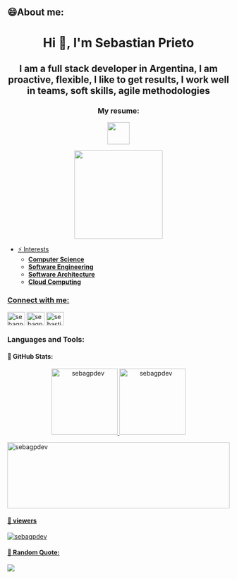 <h2>😄About me:</h2>
<h1 align="center">Hi 👋, I'm Sebastian Prieto</h1>
<h2 align="center">I am a full stack developer in Argentina, I am proactive, flexible, I like to get results, I work well in teams, soft skills, agile methodologies</h2>

<div align="center">
<h3>My resume:</h3>
<img src="https://content.invisioncic.com/p289038/monthly_2020_05/arrow-down.gif.8d9aec7b8f92f2a50a1a64fce1733f3a.gif" height="50px">
  <p> 
    <a href="https://github.com/SebaGPDev/SebaGPDev/raw/main/Resume/build/main.pdf" target="blank">
    <img src="https://gifimage.net/wp-content/uploads/2018/04/resume-gif-5.gif" height = "200px"/>
  </p>
</div>

- ⚡ Interests <ul>**<li>Computer Science</li><li>Software Engineering</li><li>Software Architecture</li><li>Cloud Computing</li>**</ul>

<h3 align="left">Connect with me:</h3>
<p align="left">
<a href="https://dev.to/sebagpdev" target="blank"><img align="center" src="https://raw.githubusercontent.com/rahuldkjain/github-profile-readme-generator/master/src/images/icons/Social/devto.svg" alt="sebagpdev" height="30" width="40" /></a>
<a href="https://linkedin.com/in/sebagpdev" target="blank"><img align="center" src="https://raw.githubusercontent.com/rahuldkjain/github-profile-readme-generator/master/src/images/icons/Social/linked-in-alt.svg" alt="sebagpdev" height="30" width="40" /></a>
<a href="https://www.hackerrank.com/sebastianprieto1" target="blank"><img align="center" src="https://raw.githubusercontent.com/rahuldkjain/github-profile-readme-generator/master/src/images/icons/Social/hackerrank.svg" alt="sebastianprieto1" height="30" width="40" /></a>
</p>

<h3 align="left">Languages and Tools:</h3>

#### 💯 GitHub Stats:
<div align="center">
  <a href="https://github.com/sebagpdev">
  <img height="150em" src="https://github-readme-stats.vercel.app/api/top-langs?username=sebagpdev&show_icons=true&locale=en&layout=compact" alt="sebagpdev"/>
    <img height="150em" src="https://github-readme-stats.vercel.app/api?username=sebagpdev&show_icons=true&locale=en" alt="sebagpdev"/>
</div>

<p><img height="150em" width="100%" src="https://github-readme-streak-stats.herokuapp.com/?user=sebagpdev&" alt="sebagpdev" /></p>

#### 👀 viewers
<p align="left"> <img src="https://komarev.com/ghpvc/?username=sebagpdev&label=Profile%20views&color=0e75b6&style=flat" alt="sebagpdev" /> </p>

#### 📢 Random Quote:
![](https://quotes-github-readme.vercel.app/api?type=horizontal&theme=algolia)